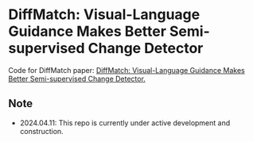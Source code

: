 #  DiffMatch: Visual-Language Guidance Makes Better Semi-supervised Change Detector

Code for DiffMatch paper: [DiffMatch: Visual-Language Guidance Makes Better Semi-supervised Change Detector.](https://arxiv.org/abs/2405.04788)

## Note

- 2024.04.11: This repo is currently under active development and construction. 
